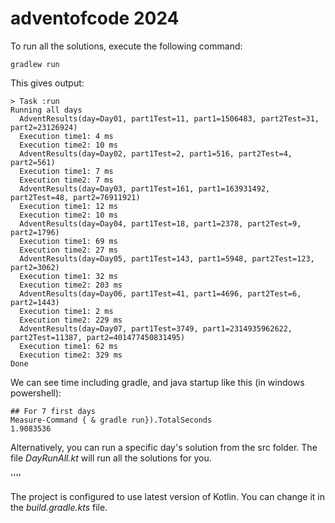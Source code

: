 # adventofcode 2024

To run all the solutions, execute the following command:

```shell
gradlew run
```
This gives output:
```shell
> Task :run
Running all days
  AdventResults(day=Day01, part1Test=11, part1=1506483, part2Test=31, part2=23126924)
  Execution time1: 4 ms
  Execution time2: 10 ms
  AdventResults(day=Day02, part1Test=2, part1=516, part2Test=4, part2=561)
  Execution time1: 7 ms
  Execution time2: 7 ms
  AdventResults(day=Day03, part1Test=161, part1=163931492, part2Test=48, part2=76911921)
  Execution time1: 12 ms
  Execution time2: 10 ms
  AdventResults(day=Day04, part1Test=18, part1=2378, part2Test=9, part2=1796)
  Execution time1: 69 ms
  Execution time2: 27 ms
  AdventResults(day=Day05, part1Test=143, part1=5948, part2Test=123, part2=3062)
  Execution time1: 32 ms
  Execution time2: 203 ms
  AdventResults(day=Day06, part1Test=41, part1=4696, part2Test=6, part2=1443)
  Execution time1: 2 ms
  Execution time2: 229 ms
  AdventResults(day=Day07, part1Test=3749, part1=2314935962622, part2Test=11387, part2=401477450831495)
  Execution time1: 62 ms
  Execution time2: 329 ms
Done

```

We can see time including gradle, and java startup like this (in windows powershell):
```shell
## For 7 first days
Measure-Command { & gradle run}).TotalSeconds
1.9083536

```


Alternatively, you can run a specific day's solution from the src folder.
The file _DayRunAll.kt_ will run all the solutions for you.

''''

The project is configured to use latest version of Kotlin. You can change it in the _build.gradle.kts_ file.
